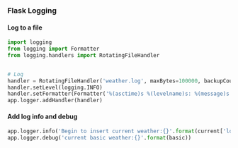 ### Flask Logging

#### Log to a file

```python
import logging
from logging import Formatter
from logging.handlers import RotatingFileHandler


# Log
handler = RotatingFileHandler('weather.log', maxBytes=100000, backupCount=5)
handler.setLevel(logging.INFO)
handler.setFormatter(Formatter('%(asctime)s %(levelname)s: %(message)s [in %(module)s - %(funcName)s:%(lineno)d]'))
app.logger.addHandler(handler)
```

#### Add log info and debug

```python
app.logger.info('Begin to insert current weather:{}'.format(current['location']))
app.logger.debug('current basic weather:{}'.format(basic))
```